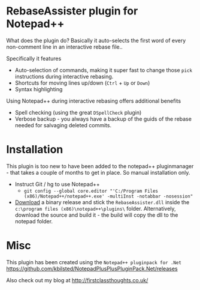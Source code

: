 # RebaseAssister plugin for Notepad++

What does the plugin do? Basically it auto-selects the first word of every non-comment line in an interactive rebase file..

Specifically it features

  * Auto-selection of commands, making it super fast to change those `pick` instructions during interactive rebasing.
  * Shortcuts for moving lines up/down (`Ctrl` + `Up` or `Down`)
  * Syntax highlighting

Using Notepad++ during interactive rebasing offers additional benefits 

  * Spell checking (using the great `DSpellCheck` plugin)
  * Verbose backup - you always have a backup of the guids of the rebase needed for salvaging deleted commits.
  
  
# Installation
This plugin is too new to have been added to the notepad++ pluginmanager - that takes a couple of months to get in place. So manual installation only.

  * Instruct Git / hg to use Notepad++
    * `git config --global core.editor "'C:/Program Files (x86)/Notepad++/notepad++.exe' -multiInst -notabbar -nosession"`
  * [Download](https://github.com/kbilsted/NppPluginRebaseAssister/releases) a binary release and stick the `RebaseAssister.dll` inside the `c:\program files (x86)\notepad++\plugins\` folder. Alternatively, download the source and build it - the build will copy the dll to the notepad folder.



# Misc
This plugin has been created using the `Notepad++ pluginpack for .Net` https://github.com/kbilsted/NotepadPlusPlusPluginPack.Net/releases

Also check out my blog at http://firstclassthoughts.co.uk/
 
